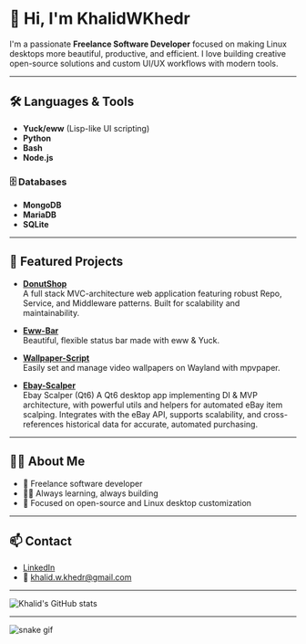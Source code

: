 # 👋 Hi, I'm KhalidWKhedr

I'm a passionate **Freelance Software Developer** focused on making Linux desktops more beautiful, productive, and efficient. I love building creative open-source solutions and custom UI/UX workflows with modern tools.

---

## 🛠️ Languages & Tools

- **Yuck/eww** (Lisp-like UI scripting)
- **Python**
- **Bash**
- **Node.js**

### 🗄️ Databases
- **MongoDB**
- **MariaDB**
- **SQLite**

---

## 🌟 Featured Projects

- [**DonutShop**](https://github.com/KhalidWKhedr/DonutShop)  
  A full stack MVC-architecture web application featuring robust Repo, Service, and Middleware patterns. Built for scalability and maintainability.

- [**Eww-Bar**](https://github.com/KhalidWKhedr/Eww-Bar)  
  Beautiful, flexible status bar made with eww & Yuck.

- [**Wallpaper-Script**](https://github.com/KhalidWKhedr/Wallpaper-Script)  
  Easily set and manage video wallpapers on Wayland with mpvpaper.

- [**Ebay-Scalper**](https://github.com/KhalidWKhedr/Ebay-Scalper)  
  Ebay Scalper (Qt6)
  A Qt6 desktop app implementing DI & MVP architecture, with powerful utils and helpers for automated eBay item scalping. Integrates with the eBay API, supports scalability, and cross-references historical data for accurate, automated purchasing.

---

## 👨‍💻 About Me

- 💼 Freelance software developer
- 🧑‍💻 Always learning, always building
- 🌱 Focused on open-source and Linux desktop customization

---

## 📫 Contact

- [LinkedIn](https://www.linkedin.com/in/khalid-khedr/)
- 📧 khalid.w.khedr@gmail.com

---

![Khalid's GitHub stats](https://github-readme-stats.vercel.app/api?username=KhalidWKhedr&show_icons=true&theme=radical)

---

<!-- GitHub Contribution Snake -->
![snake gif](https://github.com/KhalidWKhedr/KhalidWKhedr/blob/output/github-contribution-grid-snake.svg)

<!--
**KhalidWKhedr/KhalidWKhedr** is a ✨ special ✨ repository because its `README.md` (this file) appears on your GitHub profile.
-->
